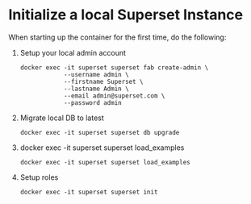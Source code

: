 # Initialize a local Superset Instance

When starting up the container for the first time, do the following:

1. Setup your local admin account

    ```
    docker exec -it superset superset fab create-admin \
                --username admin \
                --firstname Superset \
                --lastname Admin \
                --email admin@superset.com \
                --password admin
    ```

1. Migrate local DB to latest

    ```
    docker exec -it superset superset db upgrade
    ```

1. docker exec -it superset superset load_examples

    ```
    docker exec -it superset superset load_examples
    ```

1. Setup roles

    ```
    docker exec -it superset superset init
    ```